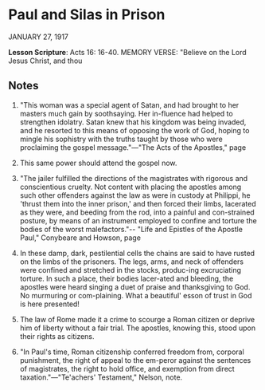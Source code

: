 # Paul and Silas in Prison
JANUARY 27, 1917

**Lesson Scripture**: Acts 16: 16-40. MEMORY VERSE: "Believe on the Lord Jesus Christ, and thou

## Notes

1. "This woman was a special agent of Satan, and had brought to her masters much gain by soothsaying. Her in-fluence had helped to strengthen idolatry. Satan knew that his kingdom was being invaded, and he resorted to this means of opposing the work of God, hoping to mingle his sophistry with the truths taught by those who were proclaiming the gospel message."—"The Acts of the Apostles," page

19. This same power should attend the gospel now.

3. "The jailer fulfilled the directions of the magistrates with rigorous and conscientious cruelty. Not content with placing the apostles among such other offenders against the law as were in custody at Philippi, he 'thrust them into the inner prison,' and then forced their limbs, lacerated as they were, and beeding from the rod, into a painful and con-strained posture, by means of an instrument employed to confine and torture the bodies of the worst malefactors."-- "Life and Epistles of the Apostle Paul," Conybeare and Howson, page

6. In these damp, dark, pestilential cells the chains are said to have rusted on the limbs of the prisoners. The legs, arms, and neck of offenders were confined and stretched in the stocks, produc-ing excruciating torture. In such a place, their bodies lacer-ated and bleeding, the apostles were heard singing a duet of praise and thanksgiving to God. No murmuring or com-plaining. What a beautiful' esson of trust in God is here presented!

7. The law of Rome made it a crime to scourge a Roman citizen or deprive him of liberty without a fair trial. The apostles, knowing this, stood upon their rights as citizens.

8. "In Paul's time, Roman citizenship conferred freedom from, corporal punishment, the right of appeal to the em-peror against the sentences of magistrates, the right to hold office, and exemption from direct taxation."—"Te'achers' Testament," Nelson, note.
